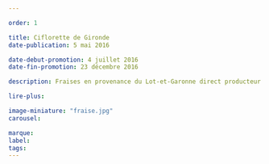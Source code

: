 ```yaml
---

order: 1

title: Ciflorette de Gironde
date-publication: 5 mai 2016

date-debut-promotion: 4 juillet 2016
date-fin-promotion: 23 décembre 2016

description: Fraises en provenance du Lot-et-Garonne direct producteur

lire-plus: 

image-miniature: "fraise.jpg"
carousel: 

marque:
label: 
tags: 
---
```


<!--fin-excerpt-->
<!-- ******************************** -->
<!-- **** début contenu détaillé **** -->



<!-- **** fin contenu détaillé **** -->
<!-- ****************************** -->

